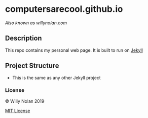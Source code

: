 # computersarecool.github.io
*Also known as willynolan.com*

## Description
This repo contains my personal web page. It is built to run on [Jekyll](https://jekyllrb.com/)

## Project Structure
- This is the same as any other Jekyll project

### License
:copyright: Willy Nolan 2019

[MIT License](LICENSE.txt)
